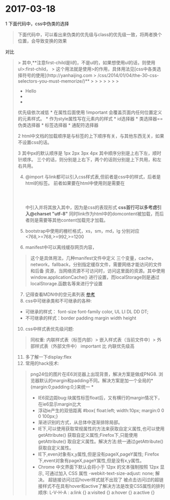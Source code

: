 # 2017-03-18
1 下面代码中，css中伪类的选择

>下面代码中，可以看出来伪类的优先级与class的优先级一致，将两者换个位置，会导致变换的效果
<style type="text/css">    
        #first li.list{color: green;}
        #first li:first-child{color: red;}
</style>
对比
><style type="text/css">    
        #first ul.list{color: green;}
        #first ul:first-child{color: red;}
</style>
> 其中,**注意first-child是li的，不是ul的，如果想使用ul的话，则使用ul>:first-child，
> 这个用法就是使用>的作用，具体用法见[css中各类选择符号的使用](http://yanhaijing.com
> /css/2014/01/04/the-30-css-selectors-you-must-memorize/)**
> <!DOCTYPE html>
> <html>
> <head>
> <title></title>
> </head>
> <body>
> <ul>
    <li class='list'>Hello</li>
    <li></li>
    <li></li>
</ul>
</body>
</html>
优先级依次减低
* 在属性后面使用 !important 会覆盖页面内任何位置定义的元素样式。
* 作为style属性写在元素内的样式
* id选择器
* 类选择器==伪类选择器
* 标签选择器
* 通配符选择器

2 html中文档的加载顺序是与标签的上下顺序有关，与其他东西无关，如果不设置css的话。

3 其中px的默认顺序是 1px 2px 3px 4px 其中顺序分别是上右下左，顺时针顺序。
  三个的话，则分别是上右下，两个的话则分别是上下共用，和左右共用。


4. @import 与link都可以引入css样式表,但前者是css中的样式，后者是html的标签。
 前者如果要在html中使用则是需要在<header></header>中引入<style type="text/css"></style>并将其放入其中，因为是css的表现形式 **css首行可以多考虑引入@charset "utf-8"**
 同时link作为html中的domcontent被加载，而后者则是需要等其他content加载完才加载。

5. bootstrap中使用的栅栏格式，xs，sm，md，lg 分别对应 <768,>=768,>=992,>=1200 
6. manifest中可以离线缓存网页内容，

> <html lang="en" manifest="index.manifest">这个是具体用法，几种manifest文件中定义
> 三个变量，cache，network，fallback，分别指定缓存文件，需要网络才能访问的文件和后备 
> 资源，当网络资源不可访问时，访问这里面的资源。其中使用window.applicationCache()
> 进行设置，而localStorage则是通过localStorage.函数名等来进行宁设置

7. 记得查看MDN中的空元素列表 [参考](https://developer.mozilla.org/zh-CN/docs/Glossary/%E7%A9%BA%E5%85%83%E7%B4%A0)
8. css中可继承类和不可继承的各种:
* 可继承的样式： font-size font-family color, UL LI DL DD DT;
* 不可继承的样式：border padding margin width height 
10. css中样式表优先级问题:
 
> 同权重: 内联样式表（标签内部）> 嵌入样式表（当前文件中）> 外部样式表（外部文件中）
> important 比 内联优先级高

11. 多了解一下display:flex
12. 常用的hack技术:
 
> png24位的图片在iE6浏览器上出现背景，解决方案是做成PNG8.
> 浏览器默认的margin和padding不同。解决方案是加一个全局的*   
> {margin:0;padding:0;}来统一
> * 
> * IE6双边距bug:块属性标签float后，又有横行的margin情况下，在ie6显示margin比大
> * 浮动ie产生的双倍距离 #box{ float:left; width:10px; margin:0 0 0 100px;}
> * 渐进识别的方式，从总体中逐渐排除局部。
> * IE下,可以使用获取常规属性的方法来获取自定义属性,也可以使用getAttribute()
> 获取自定义属性;Firefox下,只能使用getAttribute()
> 取自定义属性。解决方法:统一通过getAttribute()获取自定义属性。
> * IE下,even对象有x,y属性,但是没有pageX,pageY属性;
> Firefox下,event对象有pageX,pageY属性,但是没有x,y属性。
> * Chrome 中文界面下默认会将小于 12px 的文本强制按照 12px 显示,
   可通过加入 CSS 属性 -webkit-text-size-adjust: none; 解决。
   超链接访问过后hover样式就不出现了 被点击访问过的超链接样式不在具有hover和active了解决方法是改变CSS属性的排列顺序:
   L-V-H-A :  a:link {} a:visited {} a:hover {} a:active {}


 
  



